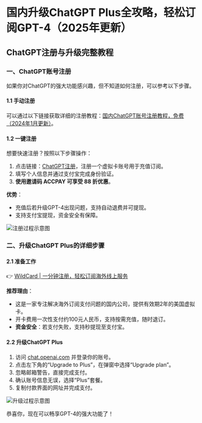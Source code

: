 # 国内升级ChatGPT Plus全攻略，轻松订阅GPT-4（2025年更新）

## ChatGPT注册与升级完整教程

### 一、ChatGPT账号注册

如果你对ChatGPT的强大功能感兴趣，但不知道如何注册，可以参考以下步骤。

#### 1.1 手动注册

可以通过以下链接获取详细的注册教程：[国内ChatGPT账号注册教程，免费（2024年1月更新）](https://anyubenyu.com/chatgpt-register-guide.html)。

#### 1.2 一键注册

想要快速注册？按照以下步骤操作：

1. 点击链接：[ChatGPT注册](https://bbtdd.com/WildCard)，注册一个虚拟卡账号用于充值订阅。
2. 填写个人信息并通过支付宝完成身份验证。
3. **使用邀请码 ACCPAY 可享受 88 折优惠**。

**优势**：

- 充值后若升级GPT-4出现问题，支持自动退费并可提现。
- 支持支付宝提现，资金安全有保障。

![注册过程示意图](https://bbtdd.com/img/7188250599055385.webp)

### 二、升级ChatGPT Plus的详细步骤

#### 2.1 准备工作

👉 [WildCard | 一分钟注册，轻松订阅海外线上服务](https://bbtdd.com/WildCard)

**推荐理由**：

- 这是一家专注解决海外订阅支付问题的国内公司，提供有效期2年的美国虚拟卡。
- 开卡费用一次性支付约100元人民币，支持按需充值，随时退订。
- **资金安全**：若支付失败，支持秒提现至支付宝。

#### 2.2 升级ChatGPT Plus

1. 访问 [chat.openai.com](https://chat.openai.com/) 并登录你的账号。
2. 点击左下角的“Upgrade to Plus”，在弹窗中选择“Upgrade plan”。
3. 忽略邮箱警告，直接完成支付。
4. 确认账号信息无误，选择“Plus”套餐。
5. 复制付款界面的网址并完成支付。

![升级过程示意图](https://bbtdd.com/img/870464098889659.webp)

恭喜你，现在可以畅享GPT-4的强大功能了！